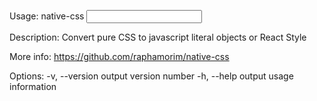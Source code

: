 
Usage: native-css <input> <output>

Description:
Convert pure CSS to javascript literal objects or React Style

More info: https://github.com/raphamorim/native-css

Options:
 -v, --version         output version number
 -h, --help            output usage information
